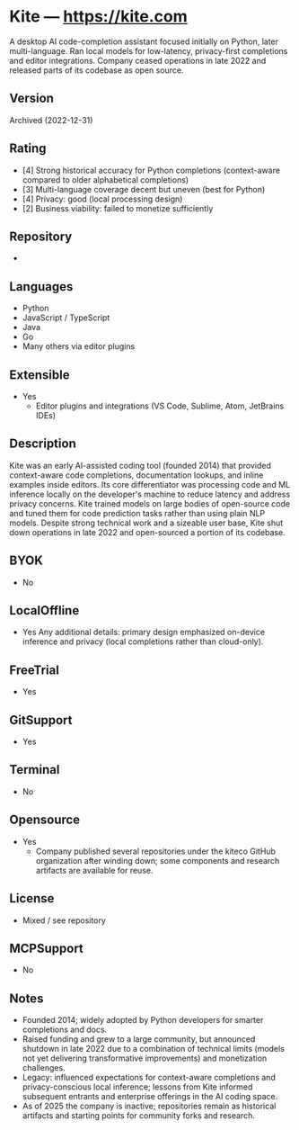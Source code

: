 # Kite — https://kite.com
A desktop AI code-completion assistant focused initially on Python, later multi-language. Ran local models for low-latency, privacy-first completions and editor integrations. Company ceased operations in late 2022 and released parts of its codebase as open source.

## Version
Archived (2022-12-31)

## Rating
- [4] Strong historical accuracy for Python completions (context-aware compared to older alphabetical completions)
- [3] Multi-language coverage decent but uneven (best for Python)
- [4] Privacy: good (local processing design)
- [2] Business viability: failed to monetize sufficiently

## Repository
- 

## Languages
- Python
- JavaScript / TypeScript
- Java
- Go
- Many others via editor plugins

## Extensible
- Yes
  - Editor plugins and integrations (VS Code, Sublime, Atom, JetBrains IDEs)

## Description
Kite was an early AI-assisted coding tool (founded 2014) that provided context-aware code completions, documentation lookups, and inline examples inside editors. Its core differentiator was processing code and ML inference locally on the developer's machine to reduce latency and address privacy concerns. Kite trained models on large bodies of open-source code and tuned them for code prediction tasks rather than using plain NLP models. Despite strong technical work and a sizeable user base, Kite shut down operations in late 2022 and open-sourced a portion of its codebase.

## BYOK
- No

## LocalOffline
- Yes
  Any additional details: primary design emphasized on-device inference and privacy (local completions rather than cloud-only).

## FreeTrial
- Yes

## GitSupport
- Yes

## Terminal
- No

## Opensource
- Yes
  - Company published several repositories under the kiteco GitHub organization after winding down; some components and research artifacts are available for reuse.

## License
- Mixed / see repository

## MCPSupport
- No

## Notes
- Founded 2014; widely adopted by Python developers for smarter completions and docs.
- Raised funding and grew to a large community, but announced shutdown in late 2022 due to a combination of technical limits (models not yet delivering transformative improvements) and monetization challenges.
- Legacy: influenced expectations for context-aware completions and privacy-conscious local inference; lessons from Kite informed subsequent entrants and enterprise offerings in the AI coding space.
- As of 2025 the company is inactive; repositories remain as historical artifacts and starting points for community forks and research.
